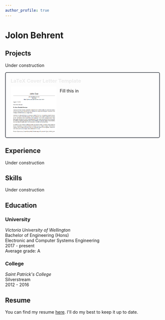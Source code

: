 ```yaml
---
author_profile: true
---
```


<style>
/* This is not a good way of doing this */
.fa-fw {
    /* set all icons to white-ish */
    color: #eaeaec!important
}

.sidebar {
    /* set opacity of sidebar to always be 1 */
    opacity: 1!important
}

/* Float four columns side by side */
.column {
  float: left;
  width: 50%;
  padding: 0 10px;
}

/* Remove extra left and right margins, due to padding */
.row {margin: 0 -5px;}

/* Clear floats after the columns */
.row:after {
  content: "";
  display: table;
  clear: both;
}

/* Responsive columns */
@media screen and (max-width: 600px) {
  .column {
    width: 100%;
    display: block;
    margin-bottom: 20px;
  }
}

.card {
/* box-shadow: 0 4px 8px 0 rgba(0, 0, 0, 0.2); */
  padding: 16px;
  margin: 10px 0 0 0;
  background-color: transparent;
  border: 2px solid #51555d;
  border-radius: 5px;

}

.card img {
    float: left;
    margin: 0 10px 0 0;
    width: 150px;
    border-radius: 5px;
}

.card h3 {
    margin: 0 0 0.5em 0;
}

.card a {
    color: #eaeaea;
    text-decoration: none;
}

.card a:hover {
    text-decoration: none!important;
}

.undline {
  transition: 300ms;
  border-bottom: 2px solid transparent;
}

.undline:hover {
  border-color: #eaeaea;
}

.clearfix:before,
.clearfix:after {
    content: " ";
    display: table;
}

.clearfix:after {
    clear: both;
}

.clearfix {
    zoom: 1;
}
</style>

# Jolon Behrent

## Projects

Under construction <i class="fas fa-fw fa-hard-hat"></i>

<!-- <div class="card clearfix">
<h3><a class="un" href="https://github.com/JolonB/">Card Example</a></h3>

<img src="assets/img.png"/>

<p>
Fill this in.
</p>
</div> -->

<div class="card clearfix">
<h3><a class="undline" href="https://github.com/JolonB/Latex-Cover-Letter">LaTeX Cover Letter Template</a></h3>

<img src="assets/template.png"/>

<p>
Fill this in <i class="fas fa-fw fa-hammer"></i>
</p>
</div>

## Experience

Under construction <i class="fas fa-fw fa-tools"></i>

## Skills

Under construction <i class="fas fa-fw fa-hammer"></i>

## Education

### University

*Victoria University of Wellington*  
Bachelor of Engineering (Hons)  
Electronic and Computer Systems Engineering  
2017 - present  
Average grade: A

### College

*Saint Patrick's College*  
Silverstream  
2012 - 2016

## Resume

You can find my resume [here](files/jolonbehrent.pdf). I'll do my best to keep it up to date.
